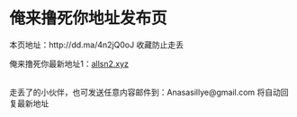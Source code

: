 <!DOCTYPE html>
<html lang="zh-CN">
<head>
<meta charset="utf-8" />
</head>
<body>
<h1>俺来撸死你地址发布页</h1>
<p>本页地址：http://dd.ma/4n2jQ0oJ 收藏防止走丢</p>
<span>俺来撸死你最新地址1：<a href="http://allsn2.xyz">allsn2.xyz</a></span>
<br/><br/>
<p>走丢了的小伙伴，也可发送任意内容邮件到：Anasasillye@gmail.com 将自动回复最新地址</p>
</body>
</html>
